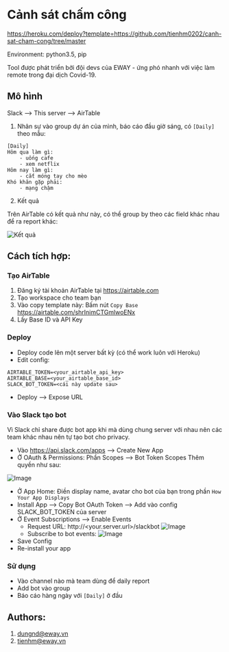 # Cảnh sát chấm công

https://heroku.com/deploy?template=https://github.com/tienhm0202/canh-sat-cham-cong/tree/master

Environment: python3.5, pip

Tool được phát triển bởi đội devs của EWAY - ứng phó nhanh với việc làm remote 
trong đại dịch Covid-19.

## Mô hình

Slack --> This server --> AirTable

1. Nhân sự vào group dự án của mình, báo cáo đầu giờ sáng, có `[Daily]` theo mẫu:

```
[Daily]
Hôm qua làm gì:
    - uống cafe
    - xem netflix
Hôm nay làm gì:
    - cắt móng tay cho mèo
Khó khăn gặp phải:
    - mạng chậm
```

2. Kết quả

Trên AirTable có kết quả như này, có thể group by theo các field khác nhau để
ra report khác:

![Kết quả](https://i.imgur.com/LjcbJyi.png)


## Cách tích hợp:

### Tạo AirTable

1. Đăng ký tài khoản AirTable tại https://airtable.com
2. Tạo workspace cho team bạn
3. Vào copy template này: Bấm nút `Copy Base` https://airtable.com/shrInimCTGmlwoENx
4. Lấy Base ID và API Key 

### Deploy

- Deploy code lên một server bất kỳ (có thể work luôn với Heroku)
- Edit config:

```
AIRTABLE_TOKEN=<your_airtable_api_key>
AIRTABLE_BASE=<your_airtable_base_id>
SLACK_BOT_TOKEN=<cái này update sau>
```

- Deploy --> Expose URL

### Vào Slack tạo bot

Vì Slack chỉ share được bot app khi mà dùng chung server với nhau nên các team
khác nhau nên tự tạo bot cho privacy.

- Vào https://api.slack.com/apps --> Create New App
- Ở OAuth & Permissions: Phần Scopes --> Bot Token Scopes
Thêm quyền như sau:

![Image](https://i.imgur.com/UN6PxAS.png)

- Ở App Home: Điền display name, avatar cho bot của bạn trong phần 
`How Your App Displays`
- Install App --> Copy Bot OAuth Token --> Add vào config SLACK_BOT_TOKEN của 
server
- Ở Event Subscriptions --> Enable Events
    - Request URL: http://<your.server.url>/slackbot
    ![Image](https://i.imgur.com/L8vwKxn.png)
    - Subscribe to bot events:
    ![Image](https://i.imgur.com/JVIENFD.png)
- Save Config
- Re-install your app

### Sử dụng

- Vào channel nào mà team dùng để daily report
- Add bot vào group
- Báo cáo hàng ngày với `[Daily]` ở đầu

## Authors:

1. dungnd@eway.vn
2. tienhm@eway.vn
